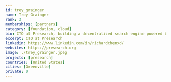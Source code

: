 ```yaml
---
id: trey_grainger
name: Trey Grainger
rank: 3
memberships: [partners]
category: [foundation, cloud]
bio: CTO at Presearch, building a decentralized search engine powered by community. Experienced Engineering and Data Science Executive with a demonstrated history building incredibly strong software teams and products. Particularly strong background in the Search and Information Retrieval, Recommendation Systems, and Data Analytics spaces.
excerpt: CTO at Presearch
linkedin: https://www.linkedin.com/in/richardchenxd/
websites: https://presearch.org
image: ./trey_grainger.jpeg
projects: [presearch]
countries: [United States]
cities: [Greenville]
private: 0
---
```

